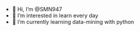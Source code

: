 - 👋 Hi, I’m @SMN947
- 👀 I’m interested in learn every day
- 🌱 I’m currently learning data-mining with python

<!---
SMN947/SMN947 is a ✨ special ✨ repository because its `README.md` (this file) appears on your GitHub profile.
You can click the Preview link to take a look at your changes.
--->
